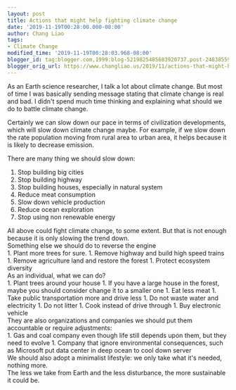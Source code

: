 ```yaml
---
layout: post
title: Actions that might help fighting climate change
date: '2019-11-19T00:28:00.000-08:00'
author: Chang Liao
tags:
- Climate Change
modified_time: '2019-11-19T00:28:03.968-08:00'
blogger_id: tag:blogger.com,1999:blog-5219825485683920737.post-2483855932763368103
blogger_orig_url: https://www.changliao.us/2019/11/actions-that-might-help-fighting.html
---
```


As an Earth science researcher, I talk a lot about climate change. But most of 
time I was basically sending message stating that climate change is real and 
bad. I didn't spend much time thinking and explaining what should we do to 
battle climate change. 

Certainly we can slow down our pace in terms of civilization developments, 
which will slow down climate change maybe. For example, if we slow down the 
rate population moving from rural area to urban area, it helps because it is 
likely to decrease emission. 

There are many thing we should slow down: 

1. Stop building big cities 
1. Stop building highway 
1. Stop building houses, especially in natural system 
1. Reduce meat consumption 
1. Slow down vehicle production 
1. Reduce ocean exploration 
1. Stop using non renewable energy 
<div>All above could fight climate change, to some extent. But that is not 
enough because it is only slowing the trend down.<div> 
<div>Something else we should do to reverse the engine<div>1. Plant more trees 
for sure. 
1. Remove highway and build high speed trains 
1. Remove agriculture land and restore the forest 
1. Protect ecosystem diversity 
<div>As an individual, what we can do?<div>1. Plant trees around your house 
1. If you have a large house in the forest, maybe you should consider change 
it to a smaller one 
1. Eat less meat 
1. Take public transportation more and drive less 
1. Do not waste water and electricity 
1. Do not litter 
1. Cook instead of drive through 
1. Buy electronic vehicle 
<div>They are also organizations and companies we should put them accountable 
or require adjustments:<div>1. Gas and coal company even though life still 
depends upon them, but they need to evolve 
1. Company that ignore environmental consequences, such as Microsoft put data 
center in deep ocean to cool down server 
<div>We should also adopt a minimalist lifestyle: we only take what it's 
needed, nothing more.<div>The less we take from Earth and the less 
disturbance, the more sustainable it could be.<div> 